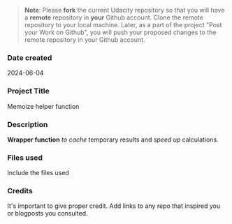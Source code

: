 >**Note**: Please **fork** the current Udacity repository so that you will have a **remote** repository in **your** Github account. Clone the remote repository to your local machine. Later, as a part of the project "Post your Work on Github", you will push your proposed changes to the remote repository in your Github account.

### Date created
2024-06-04

### Project Title
Memoize helper function

### Description
**Wrapper function** _to cache_ temporary results and _speed up_ calculations.

### Files used
Include the files used

### Credits
It's important to give proper credit. Add links to any repo that inspired you or blogposts you consulted.

